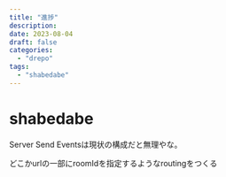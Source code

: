 ```yaml
---
title: "進捗"
description:
date: 2023-08-04
draft: false
categories:
  - "drepo"
tags:
  - "shabedabe"
---
```


# shabedabe

Server Send Eventsは現状の構成だと無理やな。

どこかurlの一部にroomIdを指定するようなroutingをつくる
